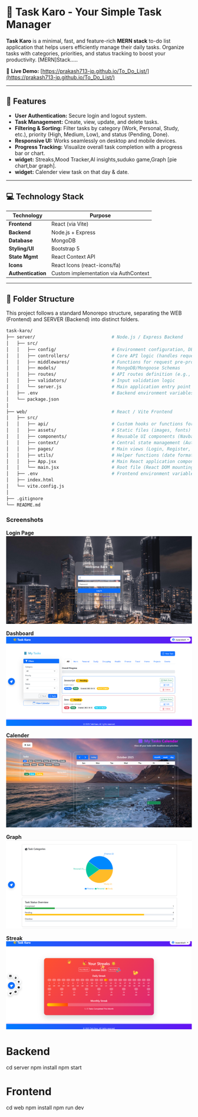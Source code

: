 # 📝 Task Karo - Your Simple Task Manager

**Task Karo** is a minimal, fast, and feature-rich **MERN stack** to-do list application that helps users efficiently manage their daily tasks. Organize tasks with categories, priorities, and status tracking to boost your productivity.  [MERN]Stack.....

🔗 **Live Demo:** [https://prakash713-jp.github.io/To_Do_List/](https://prakash713-jp.github.io/To_Do_List/)  

---

## 🚀 Features

- **User Authentication:** Secure login and logout system.  
- **Task Management:** Create, view, update, and delete tasks.  
- **Filtering & Sorting:** Filter tasks by category (Work, Personal, Study, etc.), priority (High, Medium, Low), and status (Pending, Done).  
- **Responsive UI:** Works seamlessly on desktop and mobile devices.  
- **Progress Tracking:** Visualize overall task completion with a progress bar or chart.  
- **widget:** Streaks,Mood Tracker,AI insights,suduko game,Graph [pie chart,bar graph]. 
- **widget:** Calender view task on that day & date.

---

## 💻 Technology Stack

| Technology       | Purpose                                   |
|-----------------|-------------------------------------------|
| **Frontend**     | React (via Vite)                          |
| **Backend**      | Node.js + Express                         |
| **Database**     | MongoDB                                   |
| **Styling/UI**   | Bootstrap 5                               |
| **State Mgmt**   | React Context API                         |
| **Icons**        | React Icons (react-icons/fa)              |
| **Authentication** | Custom implementation via AuthContext  |

---



## 📂 Folder Structure

This project follows a standard Monorepo structure, separating the WEB (Frontend) and SERVER (Backend) into distinct folders.

```bash
task-karo/
├── server/                             # Node.js / Express Backend
│   ├── src/
│   │   ├── config/                     # Environment configuration, DB connections
│   │   ├── controllers/                # Core API logic (handles request/response)
│   │   ├── middlewares/                # Functions for request pre-processing (auth checks, CORS)
│   │   ├── models/                     # MongoDB/Mongoose Schemas
│   │   ├── routes/                     # API routes definition (e.g., /api/tasks)
│   │   ├── validators/                 # Input validation logic
│   │   └── server.js                   # Main application entry point
│   ├── .env                            # Backend environment variables (e.g., PORT, DB_URI)
│   └── package.json
│
├── web/                                # React / Vite Frontend
│   ├── src/
│   │   ├── api/                        # Custom hooks or functions for API calls (e.g., fetchTasks)
│   │   ├── assets/                     # Static files (images, fonts)
│   │   ├── components/                 # Reusable UI components (Navbar, TaskCard, etc.)
│   │   ├── context/                    # Central state management (AuthContext, TaskContext)
│   │   ├── pages/                      # Main views (Login, Register, Dashboard)
│   │   ├── utils/                      # Helper functions (date formatting, general utilities)
│   │   ├── App.jsx                     # Main React application component
│   │   └── main.jsx                    # Root file (React DOM mounting)
│   ├── .env                            # Frontend environment variables (e.g., VITE_API_URL)
│   ├── index.html
│   └── vite.config.js
│
├── .gitignore
└── README.md
``` 



### Screenshots

**Login Page**
![Login Page](screenshot/Login.png)

**Dashboard**
![Dashboard](screenshot/Dashboard.png)

**Calender**
![Calender](screenshot/Calender.png)

**Graph**
![Graph](screenshot/Graph.png)

**Streak**
![Streak](screenshot/Streaks.png)



# Backend
cd server
npm install
npm start

# Frontend
cd web
npm install
npm run dev





